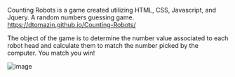 Counting Robots is a game created utilizing HTML, CSS, Javascript, and Jquery. A random numbers guessing game. 
https://dtomazin.github.io/Counting-Robots/

The object of the game is to determine the number value associated to each robot head and calculate them to match the number picked by the computer. You match you win! 

![image](https://user-images.githubusercontent.com/38441099/50582199-76b22800-0e15-11e9-85d7-74a64a4ef8ad.png)

